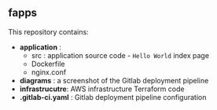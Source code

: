 ## fapps

This repository contains:

- **application** :
	- src : application source code - `Hello World` index page
	- Dockerfile
	- nginx.conf
- **diagrams** : a screenshot of the Gitlab deployment pipeline
- **infrastrucutre**: AWS infrastructure Terraform code  
- **.gitlab-ci.yaml** : Gitlab deployment pipeline configuration